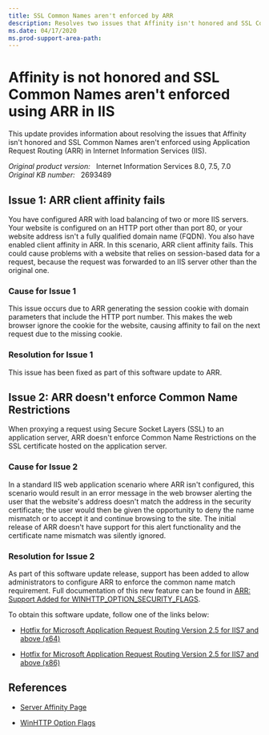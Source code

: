 ```yaml
---
title: SSL Common Names aren't enforced by ARR
description: Resolves two issues that Affinity isn't honored and SSL Common Names aren't enforced using ARR in IIS.
ms.date: 04/17/2020
ms.prod-support-area-path:
---
```

# Affinity is not honored and SSL Common Names aren't enforced using ARR in IIS

This update provides information about resolving the issues that Affinity isn't honored and SSL Common Names aren't enforced using Application Request Routing (ARR) in Internet Information Services (IIS).

_Original product version:_ &nbsp; Internet Information Services 8.0, 7.5, 7.0  
_Original KB number:_ &nbsp; 2693489

## Issue 1: ARR client affinity fails

You have configured ARR with load balancing of two or more IIS servers. Your website is configured on an HTTP port other than port 80, or your website address isn't a fully qualified domain name (FQDN). You also have enabled client affinity in ARR. In this scenario, ARR client affinity fails. This could cause problems with a website that relies on session-based data for a request, because the request was forwarded to an IIS server other than the original one.

### Cause for Issue 1

This issue occurs due to ARR generating the session cookie with domain parameters that include the HTTP port number. This makes the web browser ignore the cookie for the website, causing affinity to fail on the next request due to the missing cookie.

### Resolution for Issue 1

This issue has been fixed as part of this software update to ARR.

## Issue 2: ARR doesn't enforce Common Name Restrictions

When proxying a request using Secure Socket Layers (SSL) to an application server, ARR doesn't enforce Common Name Restrictions on the SSL certificate hosted on the application server.

### Cause for Issue 2

In a standard IIS web application scenario where ARR isn't configured, this scenario would result in an error message in the web browser alerting the user that the website's address doesn't match the address in the security certificate; the user would then be given the opportunity to deny the name mismatch or to accept it and continue browsing to the site. The initial release of ARR doesn't have support for this alert functionality and the certificate name mismatch was silently ignored.

### Resolution for Issue 2

As part of this software update release, support has been added to allow administrators to configure ARR to enforce the common name match requirement. Full documentation of this new feature can be found in
[ARR: Support Added for WINHTTP_OPTION_SECURITY_FLAGS](/iis/extensions/configuring-application-request-routing-arr/arr-support-added-for-winhttpoptionsecurityflags).

To obtain this software update, follow one of the links below:

- [Hotfix for Microsoft Application Request Routing Version 2.5 for IIS7 and above (x64)](https://www.microsoft.com/download/en/details.aspx?id=29416)

- [Hotfix for Microsoft Application Request Routing Version 2.5 for IIS7 and above (x86)](https://www.microsoft.com/download/en/details.aspx?id=29417)

## References

- [Server Affinity Page](/previous-versions/windows/it-pro/windows-server-2008-R2-and-2008/dd443543(v=ws.10))

- [WinHTTP Option Flags](/windows/win32/winhttp/option-flags)
